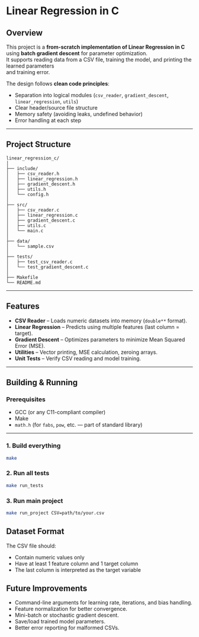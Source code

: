 # Linear Regression in C

## Overview
This project is a **from-scratch implementation of Linear Regression in C**  
using **batch gradient descent** for parameter optimization.  
It supports reading data from a CSV file, training the model, and printing the learned parameters  
and training error.

The design follows **clean code principles**:
- Separation into logical modules (`csv_reader`, `gradient_descent`, `linear_regression`, `utils`)
- Clear header/source file structure
- Memory safety (avoiding leaks, undefined behavior)
- Error handling at each step

---

## Project Structure
```
linear_regression_c/
│
├── include/                  
│   ├── csv_reader.h
│   ├── linear_regression.h
│   ├── gradient_descent.h
│   ├── utils.h
│   └── config.h
│
├── src/                     
│   ├── csv_reader.c
│   ├── linear_regression.c
│   ├── gradient_descent.c
│   ├── utils.c
│   └── main.c
│
├── data/                     
│   └── sample.csv
│
├── tests/                  
│   ├── test_csv_reader.c
│   └── test_gradient_descent.c
│
├── Makefile                  
└── README.md
```
---

## Features
- **CSV Reader** – Loads numeric datasets into memory (`double**` format).
- **Linear Regression** – Predicts using multiple features (last column = target).
- **Gradient Descent** – Optimizes parameters to minimize Mean Squared Error (MSE).
- **Utilities** – Vector printing, MSE calculation, zeroing arrays.
- **Unit Tests** – Verify CSV reading and model training.

---

## Building & Running

### **Prerequisites**
- GCC (or any C11-compliant compiler)
- Make
- `math.h` (for `fabs`, `pow`, etc. — part of standard library)

---

### **1. Build everything**
```bash
make
```

### **2. Run all tests**
```bash
make run_tests
```

### **3. Run main project**
```bash
make run_project CSV=path/to/your.csv
```

## Dataset Format

The CSV file should:
- Contain numeric values only
- Have at least 1 feature column and 1 target column
- The last column is interpreted as the target variable

## Future Improvements

- Command-line arguments for learning rate, iterations, and bias handling.
- Feature normalization for better convergence.
- Mini-batch or stochastic gradient descent.
- Save/load trained model parameters.
- Better error reporting for malformed CSVs.




